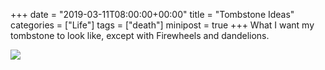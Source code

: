 +++
date = "2019-03-11T08:00:00+00:00"
title = "Tombstone Ideas"
categories = ["Life"]
tags = ["death"]
minipost = true
+++
What I want my tombstone to look like, except with Firewheels and dandelions.

[![](https://res.cloudinary.com/tobyblog/image/upload/v1552329066/img/742D9FDB-942E-4866-B51B-A041C02A80C5.jpg)](https://www.instagram.com/p/Bu2fySAn9TM/?utm_source=ig_share_sheet&igshid=1srvudvlopzvc)